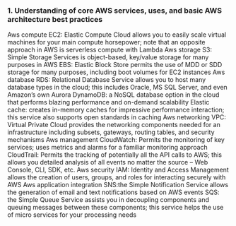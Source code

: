 ### 1. Understanding of core AWS services, uses, and basic AWS architecture best practices
Aws compute
EC2: Elastic Compute Cloud allows you to easily scale virtual machines for your main compute horsepower; note that an opposite approach in AWS is serverless compute with Lambda
Aws storage
S3: Simple Storage Services is object-based, key/value storage for many purposes in AWS
EBS: Elastic Block Store permits the use of MDD or SDD storage for many purposes, including boot volumes for EC2 instances
Aws database
RDS: Relational Database Service allows you to host many database types in the cloud; this includes Oracle, MS SQL Server, and even Amazon’s own Aurora
DynamoDB: a NoSQL database option in the cloud that performs blazing performance and on-demand scalability
Elastic cache: creates in-memory caches for impressive performance interaction; this service also supports open standards in caching
Aws networking
VPC: Virtual Private Cloud provides the networking components needed for an infrastructure including subsets, gateways, routing tables, and security mechanisms
Aws management
CloudWatch: Permits the monitoring of key services; uses metrics and alarms for a familiar monitoring approach
CloudTrail: Permits the tracking of potentially all the API calls to AWS; this allows you detailed analysis of all events no matter the source – Web Console, CLI, SDK, etc.
Aws security
IAM: Identity and Access Management allows the creation of users, groups, and roles for interacting securely with AWS
Aws application integration
SNS:the Simple Notification Service allows the generation of email and text notifications based on AWS events
SQS: the Simple Queue Service assists you in decoupling components and queuing messages between these components; this service helps the use of micro services for your processing needs
